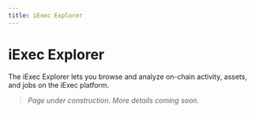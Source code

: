 ```yaml
---
title: iExec Explorer
---
```


# iExec Explorer

The iExec Explorer lets you browse and analyze on-chain activity, assets, and
jobs on the iExec platform.

> _Page under construction. More details coming soon._
